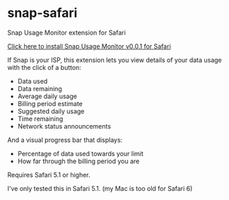 snap-safari
===========

Snap Usage Monitor extension for Safari

[Click here to install Snap Usage Monitor v0.0.1 for Safari](https://github.com/ChrisNZL/snap-safari/raw/master/Builds/SnapUsageMonitor_0.0.1.safariextz)

If Snap is your ISP, this extension lets you view details of your data usage with the click of a button:
* Data used
* Data remaining
* Average daily usage
* Billing period estimate
* Suggested daily usage
* Time remaining
* Network status announcements

And a visual progress bar that displays:
* Percentage of data used towards your limit
* How far through the billing period you are

Requires Safari 5.1 or higher.

I've only tested this in Safari 5.1. (my Mac is too old for Safari 6)
